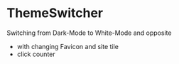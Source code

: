 # ThemeSwitcher
Switching from Dark-Mode to White-Mode and opposite

* with changing Favicon and site tile
* click counter
